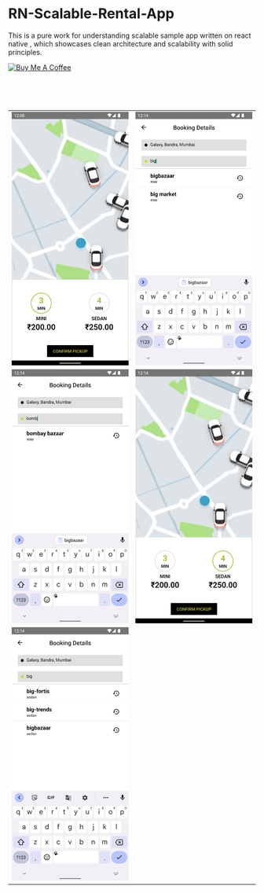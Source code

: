 # RN-Scalable-Rental-App
This is a pure work for understanding scalable sample app written on react native , which showcases clean architecture and scalability with solid principles.


<a href="https://www.buymeacoffee.com/rizvanhawaldar" target="_blank"><img src="https://cdn.buymeacoffee.com/buttons/default-black.png" alt="Buy Me A Coffee" width=15% height=15%></a>
<br/><br/>


<br/>
<br/>
<table>
  <tr>
    <td>
      <img src="/images/1.png" width=300>
    </td>
    <td>
      <img src="/images/2.png" width=300>
    </td>
    
  </tr>
  <tr>
    <td>
      <img src="/images/3.png" width=300>
    </td>
    <td>
      <img src="/images/4.png" width=300>
    </td>
    </tr>
    <tr>
    <td>
      <img src="/images/5.png" width=300>
    </td>
  </tr>
</table>

